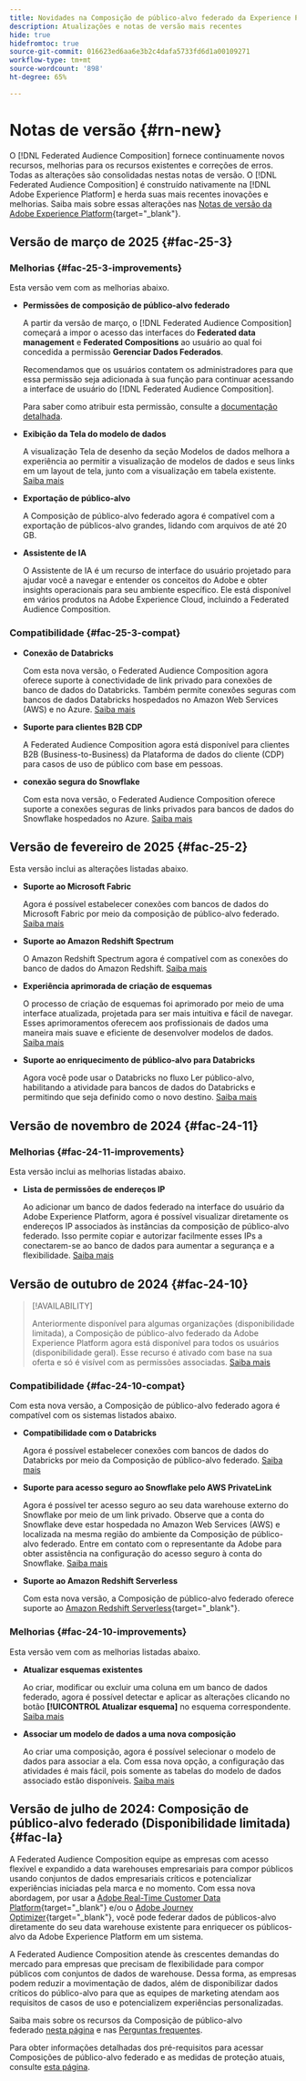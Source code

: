 ```yaml
---
title: Novidades na Composição de público-alvo federado da Experience Platform
description: Atualizações e notas de versão mais recentes
hide: true
hidefromtoc: true
source-git-commit: 016623ed6aa6e3b2c4dafa5733fd6d1a00109271
workflow-type: tm+mt
source-wordcount: '898'
ht-degree: 65%

---
```


# Notas de versão {#rn-new}

O [!DNL Federated Audience Composition] fornece continuamente novos recursos, melhorias para os recursos existentes e correções de erros. Todas as alterações são consolidadas nestas notas de versão. O [!DNL Federated Audience Composition] é construído nativamente na [!DNL Adobe Experience Platform] e herda suas mais recentes inovações e melhorias. Saiba mais sobre essas alterações nas [Notas de versão da Adobe Experience Platform](https://experienceleague.adobe.com/docs/experience-platform/release-notes/latest.html?lang=pt-BR){target="_blank"}.

## Versão de março de 2025 {#fac-25-3}

### Melhorias {#fac-25-3-improvements}

Esta versão vem com as melhorias abaixo.

* **Permissões de composição de público-alvo federado**

  A partir da versão de março, o [!DNL Federated Audience Composition] começará a impor o acesso das interfaces do **Federated data management** e **Federated Compositions** ao usuário ao qual foi concedida a permissão **Gerenciar Dados Federados**.

  Recomendamos que os usuários contatem os administradores para que essa permissão seja adicionada à sua função para continuar acessando a interface de usuário do [!DNL Federated Audience Composition].

  Para saber como atribuir esta permissão, consulte a [documentação detalhada](feature-access.md).

* **Exibição da Tela do modelo de dados**

  A visualização Tela de desenho da seção Modelos de dados melhora a experiência ao permitir a visualização de modelos de dados e seus links em um layout de tela, junto com a visualização em tabela existente. [Saiba mais](../data-management/gs-models.md)

* **Exportação de público-alvo**

  A Composição de público-alvo federado agora é compatível com a exportação de públicos-alvo grandes, lidando com arquivos de até 20 GB.

* **Assistente de IA**

  O Assistente de IA é um recurso de interface do usuário projetado para ajudar você a navegar e entender os conceitos do Adobe e obter insights operacionais para seu ambiente específico. Ele está disponível em vários produtos na Adobe Experience Cloud, incluindo a Federated Audience Composition.

### Compatibilidade {#fac-25-3-compat}

* **Conexão de Databricks**

  Com esta nova versão, o Federated Audience Composition agora oferece suporte à conectividade de link privado para conexões de banco de dados do Databricks.
Também permite conexões seguras com bancos de dados Databricks hospedados no Amazon Web Services (AWS) e no Azure. [Saiba mais](../connections/federated-db.md#databricks)

* **Suporte para clientes B2B CDP**

  A Federated Audience Composition agora está disponível para clientes B2B (Business-to-Business) da Plataforma de dados do cliente (CDP) para casos de uso de público com base em pessoas.

* **conexão segura do Snowflake**

  Com esta nova versão, o Federated Audience Composition oferece suporte a conexões seguras de links privados para bancos de dados do Snowflake hospedados no Azure. [Saiba mais](../connections/federated-db.md#snowflake)

## Versão de fevereiro de 2025 {#fac-25-2}

Esta versão inclui as alterações listadas abaixo.

* **Suporte ao Microsoft Fabric**

  Agora é possível estabelecer conexões com bancos de dados do Microsoft Fabric por meio da composição de público-alvo federado. [Saiba mais](../connections/federated-db.md)

* **Suporte ao Amazon Redshift Spectrum**

  O Amazon Redshift Spectrum agora é compatível com as conexões do banco de dados do Amazon Redshift. [Saiba mais](../connections/federated-db.md#amazon-redshift)

* **Experiência aprimorada de criação de esquemas**

  O processo de criação de esquemas foi aprimorado por meio de uma interface atualizada, projetada para ser mais intuitiva e fácil de navegar. Esses aprimoramentos oferecem aos profissionais de dados uma maneira mais suave e eficiente de desenvolver modelos de dados. [Saiba mais](../customer/schemas.md)

* **Suporte ao enriquecimento de público-alvo para Databricks**

  Agora você pode usar o Databricks no fluxo Ler público-alvo, habilitando a atividade para bancos de dados do Databricks e permitindo que seja definido como o novo destino. [Saiba mais](../connections/destinations.md)

## Versão de novembro de 2024 {#fac-24-11}

### Melhorias {#fac-24-11-improvements}

Esta versão inclui as melhorias listadas abaixo.

* **Lista de permissões de endereços IP**

  Ao adicionar um banco de dados federado na interface do usuário da Adobe Experience Platform, agora é possível visualizar diretamente os endereços IP associados às instâncias da composição de público-alvo federado. Isso permite copiar e autorizar facilmente esses IPs a conectarem-se ao banco de dados para aumentar a segurança e a flexibilidade. [Saiba mais](../connections/connections.md)

## Versão de outubro de 2024 {#fac-24-10}

>[!AVAILABILITY]
>
>Anteriormente disponível para algumas organizações (disponibilidade limitada), a Composição de público-alvo federado da Adobe Experience Platform agora está disponível para todos os usuários (disponibilidade geral). Esse recurso é ativado com base na sua oferta e só é visível com as permissões associadas. [Saiba mais](access-prerequisites.md)
>

### Compatibilidade {#fac-24-10-compat}

Com esta nova versão, a Composição de público-alvo federado agora é compatível com os sistemas listados abaixo.

* **Compatibilidade com o Databricks**

  Agora é possível estabelecer conexões com bancos de dados do Databricks por meio da Composição de público-alvo federado. [Saiba mais](../connections/federated-db.md#databricks)

* **Suporte para acesso seguro ao Snowflake pelo AWS PrivateLink**

  Agora é possível ter acesso seguro ao seu data warehouse externo do Snowflake por meio de um link privado. Observe que a conta do Snowflake deve estar hospedada no Amazon Web Services (AWS) e localizada na mesma região do ambiente da Composição de público-alvo federado. Entre em contato com o representante da Adobe para obter assistência na configuração do acesso seguro à conta do Snowflake. [Saiba mais](../connections/federated-db.md#snowflake)

* **Suporte ao Amazon Redshift Serverless**

  Com esta nova versão, a Composição de público-alvo federado oferece suporte ao [Amazon Redshift Serverless](https://aws.amazon.com/pt/redshift/redshift-serverless/){target="_blank"}.

### Melhorias {#fac-24-10-improvements}

Esta versão vem com as melhorias listadas abaixo.

* **Atualizar esquemas existentes**

  Ao criar, modificar ou excluir uma coluna em um banco de dados federado, agora é possível detectar e aplicar as alterações clicando no botão **[!UICONTROL Atualizar esquema]** no esquema correspondente. [Saiba mais](../customer/schemas.md#schema-refresh)

* **Associar um modelo de dados a uma nova composição**

  Ao criar uma composição, agora é possível selecionar o modelo de dados para associar a ela. Com essa nova opção, a configuração das atividades é mais fácil, pois somente as tabelas do modelo de dados associado estão disponíveis. [Saiba mais](../compositions/create-composition.md)

## Versão de julho de 2024: Composição de público-alvo federado (Disponibilidade limitada) {#fac-la}

A Federated Audience Composition equipe as empresas com acesso flexível e expandido a data warehouses empresariais para compor públicos usando conjuntos de dados empresariais críticos e potencializar experiências iniciadas pela marca e no momento. Com essa nova abordagem, por usar a [Adobe Real-Time Customer Data Platform](https://experienceleague.adobe.com/pt-br/docs/experience-platform/segmentation/home){target="_blank"} e/ou o [Adobe Journey Optimizer](https://experienceleague.adobe.com/pt-br/docs/journey-optimizer/using/ajo-home){target="_blank"}, você pode federar dados de públicos-alvo diretamente do seu data warehouse existente para enriquecer os públicos-alvo da Adobe Experience Platform em um sistema.

A Federated Audience Composition atende às crescentes demandas do mercado para empresas que precisam de flexibilidade para compor públicos com conjuntos de dados de warehouse. Dessa forma, as empresas podem reduzir a movimentação de dados, além de disponibilizar dados críticos do público-alvo para que as equipes de marketing atendam aos requisitos de casos de uso e potencializem experiências personalizadas.

Saiba mais sobre os recursos da Composição de público-alvo federado [nesta página](get-started.md) e nas [Perguntas frequentes](faq.md).

Para obter informações detalhadas dos pré-requisitos para acessar Composições de público-alvo federado e as medidas de proteção atuais, consulte [esta página](access-prerequisites.md).


